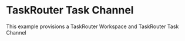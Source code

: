 # TaskRouter Task Channel

This example provisions a TaskRouter Workspace and TaskRouter Task Channel
